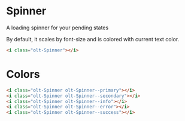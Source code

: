 # Spinner

A loading spinner for your pending states


By default, it scales by font-size and is colored with current text color.


```html
<i class="olt-Spinner"></i>
```

# Colors

```html
<i class="olt-Spinner olt-Spinner--primary"></i>
<i class="olt-Spinner olt-Spinner--secondary"></i>
<i class="olt-Spinner olt-Spinner--info"></i>
<i class="olt-Spinner olt-Spinner--error"></i>
<i class="olt-Spinner olt-Spinner--success"></i>
```
